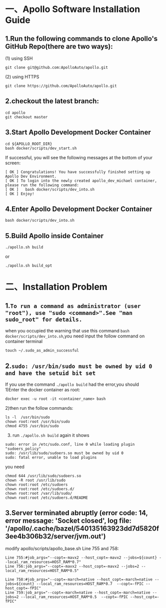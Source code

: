 # 一、Apollo Software Installation Guide
## 1.Run the following commands to clone Apollo's GitHub Repo(there are two ways):  

(1) using SSH        
```
git clone git@github.com:ApolloAuto/apollo.git  
```
(2) using HTTPS       
```
git clone https://github.com/ApolloAuto/apollo.git 
```
## 2.checkout the latest branch:  
```
cd apollo    
git checkout master
```
## 3.Start Apollo Development Docker Container
```
cd ${APOLLO_ROOT_DIR}
bash docker/scripts/dev_start.sh
```
If successful, you will see the following messages at the bottom of your screen:
```
[ OK ] Congratulations! You have successfully finished setting up Apollo Dev Environment.
[ OK ] To login into the newly created apollo_dev_michael container, please run the following command:
[ OK ]   bash docker/scripts/dev_into.sh
[ OK ] Enjoy!
```
## 4.Enter Apollo Development Docker Container
```
bash docker/scripts/dev_into.sh
```
## 5.Build Apollo inside Container
```
./apollo.sh build
```
or
```
./apollo.sh build_opt
```

# 二、Installation Problem
## 1.`To run a command as administrator (user "root"), use "sudo <command>".See "man sudo_root" for details.` 
when you occupied the warning that use this command `bash docker/scripts/dev_into.sh`,you need input the follow command on container terminal
```
touch ~/.sudo_as_admin_successful
```
## 2.`sudo: /usr/bin/sudo must be owned by uid 0 and have the setuid bit set`
If you use the command `./apollo build` had the error,you should   
1)Enter the docker container as root:
```
docker exec -u root -it <container_name> bash  
```
2)then run the follow commands:
```
ls -l  /usr/bin/sudo
chown root:root /usr/bin/sudo
chmod 4755 /usr/bin/sudo
```
3) run `./apollo.sh build` again it shows
```
sudo: error in /etc/sudo.conf, line 0 while loading plugin "sudoers_policy"
sudo: /usr/lib/sudo/sudoers.so must be owned by uid 0
sudo: fatal error, unable to load plugins
```
you need 
```
chmod 644 /usr/lib/sudo/sudoers.so
chown -R root /usr/lib/sudo
chown root:root /etc/sudoers
chown root:root /etc/sudoers.d/
chown root:root /var/lib/sudo/
chown root:root /etc/sudoers.d/README
```
## 3.Server terminated abruptly (error code: 14, error message: 'Socket closed', log file: '/apollo/.cache/bazel/540135163923dd7d5820f3ee4b306b32/server/jvm.out')
modify apollo/scripts/apollo_base.sh Line 755 and 758:
```
Line 755:#job_args="--copt=-mavx2 --host_copt=-mavx2 --jobs=${count} --local_ram_resources=HOST_RAM*0.7"
Line 756:job_args="--copt=-mavx2 --host_copt=-mavx2 --jobs=2 --local_ram_resources=HOST_RAM*0.5"
```
```
Line 758:#job_args="--copt=-march=native --host_copt=-march=native --jobs=${count} --local_ram_resources=HOST_RAM*0.7  --copt=-fPIC --host_copt=-fPIC"
Line 759:job_args="--copt=-march=native --host_copt=-march=native --jobs=2 --local_ram_resources=HOST_RAM*0.5  --copt=-fPIC --host_copt=-fPIC"
```
